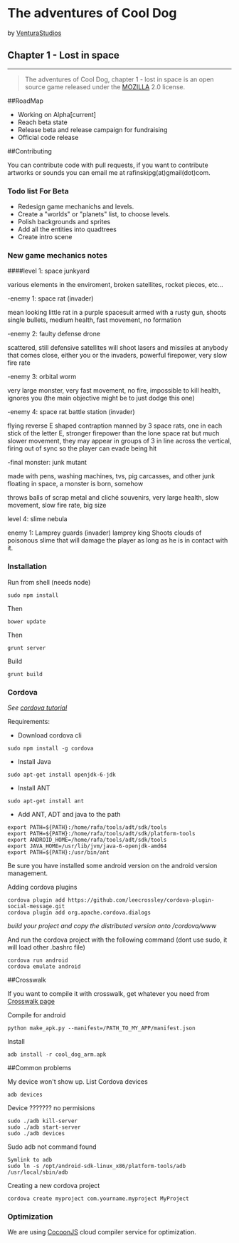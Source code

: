 # The adventures of Cool  Dog
by [VenturaStudios](http://venturastudios.org)

## Chapter 1 - Lost in space
----------

> The adventures of Cool Dog, chapter 1 - lost in space is an open source game released under the [MOZILLA](http://choosealicense.com/licenses/mozilla/) 2.0 license.

##RoadMap
* Working on Alpha[current]
* Reach beta state
* Release beta and release campaign for fundraising
* Official code release

##Contributing

You can contribute code with pull requests, if you want to contribute artworks or sounds you can email me at rafinskipg(at)gmail(dot)com.

### Todo list For Beta

- Redesign game mechanichs and levels.
- Create a "worlds" or "planets" list, to choose levels.
- Polish backgrounds and sprites
- Add all the entities into quadtrees
- Create intro scene

### New game mechanics notes

####level 1: space junkyard

various elements in the enviroment, broken satellites, rocket pieces, etc...

-enemy 1: space rat (invader)

mean looking little rat in a purple spacesuit armed with a rusty gun, shoots single bullets, medium health, fast movement, no formation

-enemy 2: faulty defense drone

scattered, still defensive satellites will shoot lasers and missiles at anybody that comes close, either you or the invaders, powerful firepower, very slow fire rate

-enemy 3: orbital worm 

very large monster, very fast movement, no fire, impossible to kill health, ignores you (the main objective might be to just dodge this one)

-enemy 4: space rat battle station (invader)

flying reverse E shaped contraption manned by 3 space rats, one in each stick of the letter E, stronger firepower than the lone space rat but much slower movement,
they may appear in groups of 3 in line across the vertical, firing out of sync so the player can evade being hit

-final monster: junk mutant

made with pens, washing machines, tvs, pig carcasses, and other junk floating in space, a monster is born, somehow

throws balls of scrap metal and cliché souvenirs, very large health, slow movement, slow fire rate, big size


level 4: slime nebula

enemy 1: Lamprey guards (invader)
lamprey king
Shoots clouds of poisonous slime that will damage the player as long as he is in contact with it.


### Installation

Run from shell (needs node)

````
sudo npm install 
````
Then

````
bower update
````

Then 

```
grunt server
````
Build
````
grunt build
````


### Cordova
*See [cordova tutorial](http://coenraets.org/blog/cordova-phonegap-3-tutorial/)*

Requirements: 
- Download cordova cli
````
sudo npm install -g cordova
````
- Install Java 
````
sudo apt-get install openjdk-6-jdk
````
- Install ANT
````
sudo apt-get install ant
````
- Add ANT, ADT and java to the path 
````
export PATH=${PATH}:/home/rafa/tools/adt/sdk/tools
export PATH=${PATH}:/home/rafa/tools/adt/sdk/platform-tools
export ANDROID_HOME=/home/rafa/tools/adt/sdk/tools
export JAVA_HOME=/usr/lib/jvm/java-6-openjdk-amd64
export PATH=${PATH}:/usr/bin/ant
````

Be sure you have installed some android version on the android version management.

Adding cordova plugins
````
cordova plugin add https://github.com/leecrossley/cordova-plugin-social-message.git
cordova plugin add org.apache.cordova.dialogs

````


*build your project and copy the distributed version onto /cordova/www*

And run the cordova project with the following command (dont use sudo, it will load other .bashrc file)

````
cordova run android
cordova emulate android 
`````

##Crosswalk

If you want to compile it with crosswalk, get whatever you need from [Crosswalk page](https://crosswalk-project.org/)

Compile for android
````
python make_apk.py --manifest=/PATH_TO_MY_APP/manifest.json
````
Install
````
adb install -r cool_dog_arm.apk
````

##Common problems

My device won't show up. List Cordova devices
```
adb devices
````

Device ??????? no permisions
````
sudo ./adb kill-server
sudo ./adb start-server
sudo ./adb devices
````

Sudo adb not command found
````
Symlink to adb
sudo ln -s /opt/android-sdk-linux_x86/platform-tools/adb /usr/local/sbin/adb
````

Creating a new cordova project
````
cordova create myproject com.yourname.myproject MyProject
````

### Optimization

We are using [CocoonJS](https://www.ludei.com/cocoonjs/) cloud compiler service for optimization.